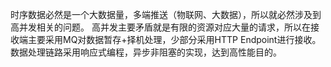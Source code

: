

时序数据必然是一个大数据量，多端推送（物联网、大数据），所以就必然涉及到高并发相关的问题。
高并发主要矛盾就是有限的资源对应大量的请求，所以在接收端主要采用MQ对数据暂存+择机处理，少部分采用HTTP Endpoint进行接收。
数据处理链路采用响应式编程，异步非阻塞的实现，达到高性能目的。
